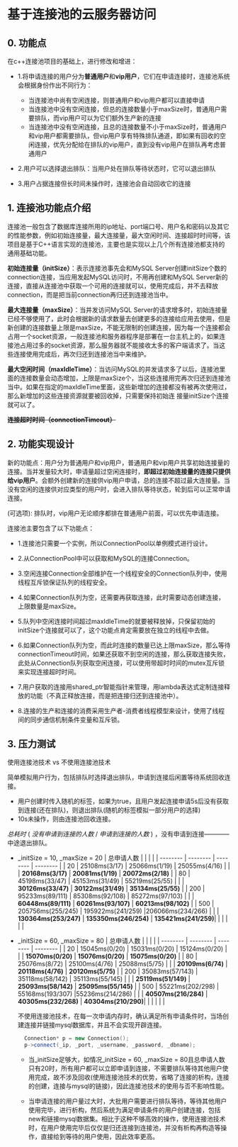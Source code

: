 # 基于连接池的云服务器访问
## 0. 功能点
在c++连接池项目的基础上，进行修改和增进：
- 1.将申请连接的用户分为**普通用户**和**vip用户**，它们在申请连接时，连接池系统会根据身份作出不同行为：
    - 当连接池中尚有空闲连接，则普通用户和vip用户都可以直接申请
    - 当连接池中没有空闲连接，但总的连接数量小于maxSize时，普通用户需要排队，而vip用户可以为它们额外生产新的连接
    - 当连接池中没有空闲连接，且总的连接数量不小于maxSize时，普通用户和vip用户都需要排队，但vip用户享有特殊排队通道，即如果有回收的空闲连接，优先分配给在排队的vip用户，直到没有vip用户在排队再考虑普通用户

- 2.用户可以选择退出排队：当用户处在排队等待状态时，它可以退出排队

- 3.用户占据连接但长时间未操作时，连接池会自动回收它的连接

## 1. 连接池功能点介绍

连接池一般包含了数据库连接所用的ip地址、port端口号、用户名和密码以及其它的性能参数，例如初始连接量，最大连接量，最大空闲时间、连接超时时间等，该项目是基于C++语言实现的连接池，主要也是实现以上几个所有连接池都支持的通用基础功能。

**初始连接量（initSize）**：表示连接池事先会和MySQL Server创建initSize个数的connection连接，当应用发起MySQL访问时，不用再创建和MySQL Server新的连接，直接从连接池中获取一个可用的连接就可以，使用完成后，并不去释放connection，而是把当前connection再归还到连接池当中。

**最大连接量（maxSize）**：当并发访问MySQL Server的请求增多时，初始连接量已经不够使用了，此时会根据新的请求数量去创建更多的连接给应用去使用，但是新创建的连接数量上限是maxSize，不能无限制的创建连接，因为每一个连接都会占用一个socket资源，一般连接池和服务器程序是部署在一台主机上的，如果连接池占用过多的socket资源，那么服务器就不能接收太多的客户端请求了。当这些连接使用完成后，再次归还到连接池当中来维护。

**最大空闲时间（maxIdleTime）**：当访问MySQL的并发请求多了以后，连接池里面的连接数量会动态增加，上限是maxSize个，当这些连接用完再次归还到连接池当中。如果在指定的maxIdleTime里面，这些新增加的连接都没有被再次使用过，那么新增加的这些连接资源就要被回收掉，只需要保持初始连
接量initSize个连接就可以了。

**~~连接超时时间（connectionTimeout）~~**

## 2. 功能实现设计 

新的功能点：用户分为普通用户和vip用户，普通用户和vip用户共享初始连接量的连接。当并发量较大时，申请量超过空闲连接时，__即超过初始连接量的连接只提供给vip用户__。会额外创建新的连接供vip用户申请，总的连接不超过最大连接量。当没有空闲的连接供对应类型的用户时，会进入排队等待状态，轮到后可以正常申请连接。

(可选项): 排队时，vip用户无论顺序都排在普通用户前面，可以优先申请连接。

连接池主要包含了以下功能点： 

- 1.连接池只需要一个实例，所以ConnectionPool以单例模式进行设计。 

- 2.从ConnectionPool中可以获取和MySQL的连接Connection。

- 3.空闲连接Connection全部维护在一个线程安全的Connection队列中，使用线程互斥锁保证队列的线程安全。 

- 4.如果Connection队列为空，还需要再获取连接，此时需要动态创建连接，上限数量是maxSize。 

- 5.队列中空闲连接时间超过maxIdleTime的就要被释放掉，只保留初始的initSize个连接就可以了，这个功能点肯定需要放在独立的线程中去做。 

- 6.如果Connection队列为空，而此时连接的数量已达上限maxSize，那么等待connectionTimeout时间，如果还获取不到空闲的连接，那么获取连接失败，此处从Connection队列获取空闲连接，可以使用带超时时间的mutex互斥锁来实现连接超时时间。 

- 7.用户获取的连接用shared_ptr智能指针来管理，用lambda表达式定制连接释放的功能（不真正释放连接，而是把连接归还到连接池中）。 

- 8.连接的生产和连接的消费采用生产者-消费者线程模型来设计，使用了线程间的同步通信机制条件变量和互斥锁。


## 3. 压力测试
使用连接池技术 vs 不使用连接池技术

简单模拟用户行为，包括排队时选择退出排队，申请到连接后闲置等待系统回收连接。

- 用户创建时传入随机的标签，如果为true，且用户发起连接申请5s后没有获取到连接(还在排队)，则退出排队(随机的标签模拟一部分用户的选择)
- 10s未操作，则由连接池回收连接。

 _总耗时_ ( _没有申请到连接的人数_ / _申请到连接的人数_ )
，没有申请到连接————中途退出排队。
  
- _initSize = 10, _maxSize = 20
  |  总申请人数 |     |      |      |
  | -------- | -------- | -------- | -------- |
  | 20 | 25108ms(3/17) | 25066ms(1/19) | 25055ms(4/16) |
  |  | __20168ms(3/17)__ | __20081ms(1/19)__ | __20072ms(2/18)__ | 
  | 80 | 45198ms(33/47) | 45153ms(31/49) | 55219ms(25/55) |
   |  | __30126ms(33/47)__ | __30122ms(31/49)__ |  __35134ms(25/55)__ |
  | 200 | 95233ms(89/111) | 85308ms(92/108) | 85272ms(97/103) |
  |  | __60448ms(89/111)__ | __60261ms(93/107)__ | __60213ms(98/102)__ |
  | 500 | 205756ms(255/245) | 195922ms(241/259) |206066ms(234/266) |
  |  | __130364ms(253/247)__ | __135350ms(246/254)__ | __135421ms(241/259)__|
  |  |  | | |

- _initSize = 60, _maxSize = 80
  |  总申请人数 |     |      |      |
    | -------- | -------- | -------- | -------- |
    | 20 | 15045ms(0/20) | 15031ms(0/20) | 15124ms(0/20) |
    |  | __15070ms(0/20)__ | __15076ms(0/20)__ | __15075ms(0/20)__ | 
    | 80 | 25076ms(8/72) | 25100ms(4/76) | 25088ms(5/75) |
    |  | __20109ms(6/74)__ | __20118ms(4/76)__ |  __20120ms(5/75)__ |
    | 200 | 35083ms(57/143) | 35118ms(58/142) | 35113ms(55/145) |
    |  | __25119ms(51/149)__ | __25093ms(58/142)__ | __25095ms(55/145)__ |
    | 500 | 55221ms(202/298) | 55168ms(193/307) |55236ms(214/286) |
    |  | __40507ms(216/284)__ | __40305ms(232/268)__ | __40304ms(210/290)__|
    |  |  | | |

  不使用连接池技术，在每一次申请内存时，确认满足所有申请条件时，当场创建连接并链接mysql数据库，并且不会实现开辟连接。
  ```cpp
    Connection* p = new Connection();
	p->connect(_ip, _port, _username, _password, _dbname);
  ```
  
  - 当_initSize足够大，如情况_initSize = 60, _maxSize = 80且总申请人数只有20时，所有用户都可以立即申请到连接，不需要排队等待其他用户使用完成，故不涉及回收(使用连接池技术的优势，省略了连接的析构，连接的创建，连接与mysql的链接)，因此连接池技术的使用与否不影响性能。

  - 当申请连接的用户量过大时，大批用户需要进行排队等待，等待其他用户使用完毕，进行析构，然后系统为满足申请条件的用户创建连接，包括new和链接mysql数据集。相比于这种不够高效的操作，使用连接池技术时，在用户使用完毕后仅仅是归还连接到连接池，并没有析构再构造等操作，直接给到等待的用户使用，因此效率更高。